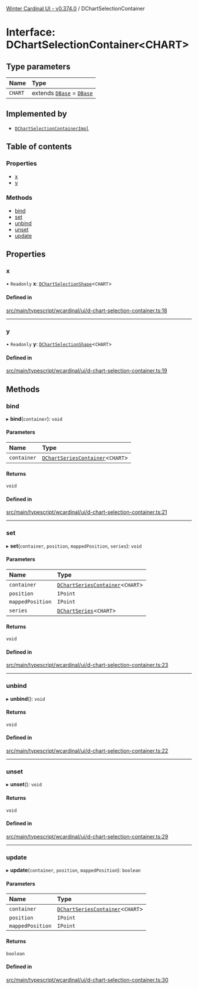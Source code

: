 [Winter Cardinal UI - v0.374.0](../index.md) / DChartSelectionContainer

# Interface: DChartSelectionContainer\<CHART\>

## Type parameters

| Name | Type |
| :------ | :------ |
| `CHART` | extends [`DBase`](../classes/DBase.md) = [`DBase`](../classes/DBase.md) |

## Implemented by

- [`DChartSelectionContainerImpl`](../classes/DChartSelectionContainerImpl.md)

## Table of contents

### Properties

- [x](DChartSelectionContainer.md#x)
- [y](DChartSelectionContainer.md#y)

### Methods

- [bind](DChartSelectionContainer.md#bind)
- [set](DChartSelectionContainer.md#set)
- [unbind](DChartSelectionContainer.md#unbind)
- [unset](DChartSelectionContainer.md#unset)
- [update](DChartSelectionContainer.md#update)

## Properties

### x

• `Readonly` **x**: [`DChartSelectionShape`](DChartSelectionShape.md)\<`CHART`\>

#### Defined in

[src/main/typescript/wcardinal/ui/d-chart-selection-container.ts:18](https://github.com/winter-cardinal/winter-cardinal-ui/blob/v0.310.1/src/main/typescript/wcardinal/ui/d-chart-selection-container.ts#L18)

___

### y

• `Readonly` **y**: [`DChartSelectionShape`](DChartSelectionShape.md)\<`CHART`\>

#### Defined in

[src/main/typescript/wcardinal/ui/d-chart-selection-container.ts:19](https://github.com/winter-cardinal/winter-cardinal-ui/blob/v0.310.1/src/main/typescript/wcardinal/ui/d-chart-selection-container.ts#L19)

## Methods

### bind

▸ **bind**(`container`): `void`

#### Parameters

| Name | Type |
| :------ | :------ |
| `container` | [`DChartSeriesContainer`](DChartSeriesContainer.md)\<`CHART`\> |

#### Returns

`void`

#### Defined in

[src/main/typescript/wcardinal/ui/d-chart-selection-container.ts:21](https://github.com/winter-cardinal/winter-cardinal-ui/blob/v0.310.1/src/main/typescript/wcardinal/ui/d-chart-selection-container.ts#L21)

___

### set

▸ **set**(`container`, `position`, `mappedPosition`, `series`): `void`

#### Parameters

| Name | Type |
| :------ | :------ |
| `container` | [`DChartSeriesContainer`](DChartSeriesContainer.md)\<`CHART`\> |
| `position` | `IPoint` |
| `mappedPosition` | `IPoint` |
| `series` | [`DChartSeries`](DChartSeries.md)\<`CHART`\> |

#### Returns

`void`

#### Defined in

[src/main/typescript/wcardinal/ui/d-chart-selection-container.ts:23](https://github.com/winter-cardinal/winter-cardinal-ui/blob/v0.310.1/src/main/typescript/wcardinal/ui/d-chart-selection-container.ts#L23)

___

### unbind

▸ **unbind**(): `void`

#### Returns

`void`

#### Defined in

[src/main/typescript/wcardinal/ui/d-chart-selection-container.ts:22](https://github.com/winter-cardinal/winter-cardinal-ui/blob/v0.310.1/src/main/typescript/wcardinal/ui/d-chart-selection-container.ts#L22)

___

### unset

▸ **unset**(): `void`

#### Returns

`void`

#### Defined in

[src/main/typescript/wcardinal/ui/d-chart-selection-container.ts:29](https://github.com/winter-cardinal/winter-cardinal-ui/blob/v0.310.1/src/main/typescript/wcardinal/ui/d-chart-selection-container.ts#L29)

___

### update

▸ **update**(`container`, `position`, `mappedPosition`): `boolean`

#### Parameters

| Name | Type |
| :------ | :------ |
| `container` | [`DChartSeriesContainer`](DChartSeriesContainer.md)\<`CHART`\> |
| `position` | `IPoint` |
| `mappedPosition` | `IPoint` |

#### Returns

`boolean`

#### Defined in

[src/main/typescript/wcardinal/ui/d-chart-selection-container.ts:30](https://github.com/winter-cardinal/winter-cardinal-ui/blob/v0.310.1/src/main/typescript/wcardinal/ui/d-chart-selection-container.ts#L30)
